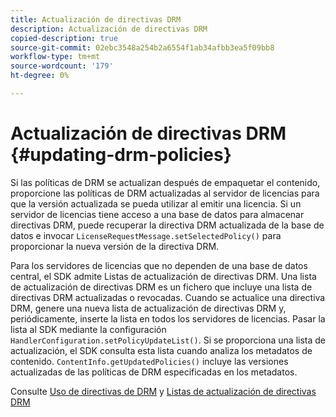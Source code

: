 ```yaml
---
title: Actualización de directivas DRM
description: Actualización de directivas DRM
copied-description: true
source-git-commit: 02ebc3548a254b2a6554f1ab34afbb3ea5f09bb8
workflow-type: tm+mt
source-wordcount: '179'
ht-degree: 0%

---
```


# Actualización de directivas DRM {#updating-drm-policies}

Si las políticas de DRM se actualizan después de empaquetar el contenido, proporcione las políticas de DRM actualizadas al servidor de licencias para que la versión actualizada se pueda utilizar al emitir una licencia. Si un servidor de licencias tiene acceso a una base de datos para almacenar directivas DRM, puede recuperar la directiva DRM actualizada de la base de datos e invocar `LicenseRequestMessage.setSelectedPolicy()` para proporcionar la nueva versión de la directiva DRM.

Para los servidores de licencias que no dependen de una base de datos central, el SDK admite Listas de actualización de directivas DRM. Una lista de actualización de directivas DRM es un fichero que incluye una lista de directivas DRM actualizadas o revocadas. Cuando se actualice una directiva DRM, genere una nueva lista de actualización de directivas DRM y, periódicamente, inserte la lista en todos los servidores de licencias. Pasar la lista al SDK mediante la configuración `HandlerConfiguration.setPolicyUpdateList()`. Si se proporciona una lista de actualización, el SDK consulta esta lista cuando analiza los metadatos de contenido. `ContentInfo.getUpdatedPolicies()` incluye las versiones actualizadas de las políticas de DRM especificadas en los metadatos.

Consulte [Uso de directivas de DRM](../../../protecting-content/working-policies-overview/working-with-policies.md) y [Listas de actualización de directivas DRM](../../../protecting-content/working-policies-overview/policy-update-lists/working-with-policy-update-lists.md)
